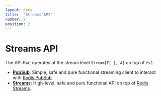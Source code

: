 ```yaml
---
layout: docs
title:  "Streams API"
number: 2
position: 2
---
```


# Streams API

The API that operates at the stream level `Stream[F[_], A]` on top of `fs2`.

- **[PubSub](./pubsub)**: Simple, safe and pure functional streaming client to interact with [Redis PubSub](https://redis.io/topics/pubsub).
- **[Streams](./streams)**: High-level, safe and pure functional API on top of [Redis Streams](https://redis.io/topics/streams-intro).

